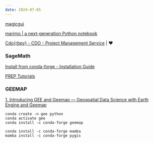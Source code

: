 ```yaml
---
date: 2024-07-05
---
```


[magicgui](https://pyapp-kit.github.io/magicgui/)

[marimo | a next-generation Python notebook](https://marimo.io/)

[Cdo{rbpy} - CDO - Project Management Service](https://code.mpimet.mpg.de/projects/cdo/wiki/Cdo%7Brbpy%7D) | ♥

### SageMath

[Install from conda-forge - Installation Guide](https://doc.sagemath.org/html/en/installation/conda.html)

[PREP Tutorials](https://doc.sagemath.org/html/en/prep/index.html)

### GEEMAP

[1. Introducing GEE and Geemap — Geospatial Data Science with Earth Engine and Geemap](https://book.geemap.org/chapters/01_introduction.html#installing-with-conda)

```shell
conda create -n gee python
conda activate gee
conda install -c conda-forge geemap

conda install -c conda-forge mamba
mamba install -c conda-forge pygis
```